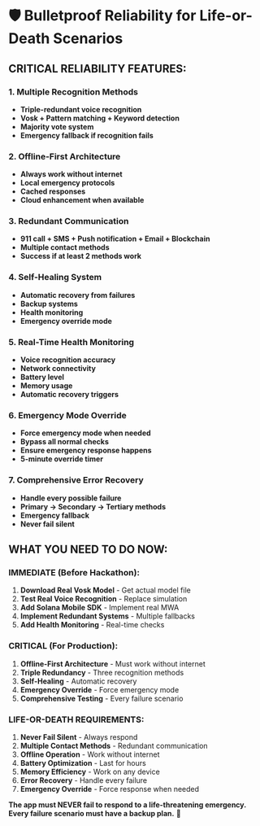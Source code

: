 # 🛡️ Bulletproof Reliability for Life-or-Death Scenarios

## **CRITICAL RELIABILITY FEATURES:**

### **1. Multiple Recognition Methods**
- **Triple-redundant voice recognition**
- **Vosk + Pattern matching + Keyword detection**
- **Majority vote system**
- **Emergency fallback if recognition fails**

### **2. Offline-First Architecture**
- **Always work without internet**
- **Local emergency protocols**
- **Cached responses**
- **Cloud enhancement when available**

### **3. Redundant Communication**
- **911 call + SMS + Push notification + Email + Blockchain**
- **Multiple contact methods**
- **Success if at least 2 methods work**

### **4. Self-Healing System**
- **Automatic recovery from failures**
- **Backup systems**
- **Health monitoring**
- **Emergency override mode**

### **5. Real-Time Health Monitoring**
- **Voice recognition accuracy**
- **Network connectivity**
- **Battery level**
- **Memory usage**
- **Automatic recovery triggers**

### **6. Emergency Mode Override**
- **Force emergency mode when needed**
- **Bypass all normal checks**
- **Ensure emergency response happens**
- **5-minute override timer**

### **7. Comprehensive Error Recovery**
- **Handle every possible failure**
- **Primary → Secondary → Tertiary methods**
- **Emergency fallback**
- **Never fail silent**

## **WHAT YOU NEED TO DO NOW:**

### **IMMEDIATE (Before Hackathon):**
1. **Download Real Vosk Model** - Get actual model file
2. **Test Real Voice Recognition** - Replace simulation
3. **Add Solana Mobile SDK** - Implement real MWA
4. **Implement Redundant Systems** - Multiple fallbacks
5. **Add Health Monitoring** - Real-time checks

### **CRITICAL (For Production):**
1. **Offline-First Architecture** - Must work without internet
2. **Triple Redundancy** - Three recognition methods
3. **Self-Healing** - Automatic recovery
4. **Emergency Override** - Force emergency mode
5. **Comprehensive Testing** - Every failure scenario

### **LIFE-OR-DEATH REQUIREMENTS:**
1. **Never Fail Silent** - Always respond
2. **Multiple Contact Methods** - Redundant communication
3. **Offline Operation** - Work without internet
4. **Battery Optimization** - Last for hours
5. **Memory Efficiency** - Work on any device
6. **Error Recovery** - Handle every failure
7. **Emergency Override** - Force response when needed

**The app must NEVER fail to respond to a life-threatening emergency. Every failure scenario must have a backup plan.** 🚨 